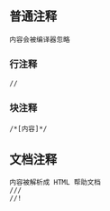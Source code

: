 ## 普通注释
    内容会被编译器忽略

### 行注释
    // 

### 块注释
    /*[内容]*/

## 文档注释
    内容被解析成 HTML 帮助文档
    ///
    //!